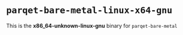 # `parqet-bare-metal-linux-x64-gnu`

This is the **x86_64-unknown-linux-gnu** binary for `parqet-bare-metal`
